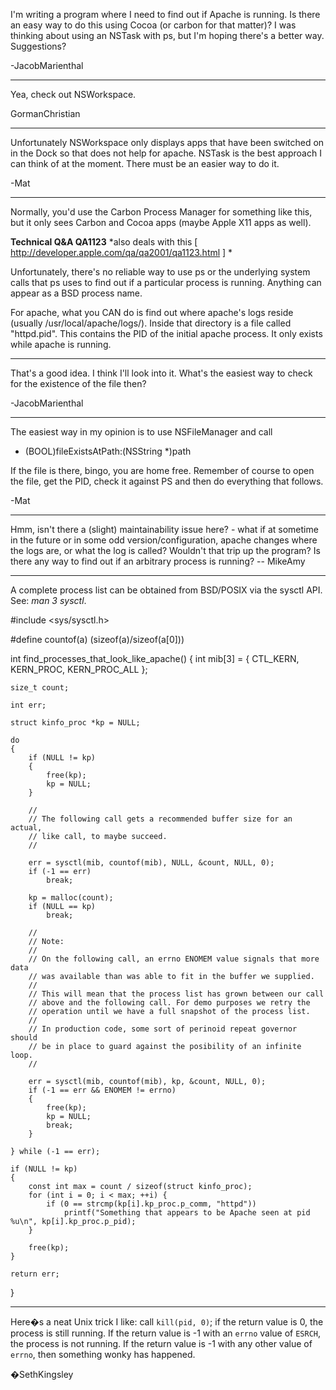 

I'm writing a program where I need to find out if Apache is running.  Is there an easy way to do this using Cocoa (or carbon for that matter)? I was thinking about using an NSTask with ps, but I'm hoping there's a better way. Suggestions?

-JacobMarienthal

----
Yea, check out NSWorkspace.

GormanChristian

----
Unfortunately NSWorkspace only displays apps that have been switched on in the Dock so that does not help for apache. NSTask is the best approach I can think of at the moment. There must be an easier way to do it.

-Mat

----

Normally, you'd use the Carbon Process Manager for something like this, but it only sees Carbon and Cocoa apps (maybe Apple X11 apps as well).

**Technical Q&A   QA1123** *also deals with this
[ http://developer.apple.com/qa/qa2001/qa1123.html ] *

Unfortunately, there's no reliable way to use ps or the underlying system calls that ps uses to find out if a particular process is running. Anything can appear as a BSD process name.

For apache, what you CAN do is find out where apache's logs reside (usually /usr/local/apache/logs/). Inside that directory is a file called "httpd.pid". This contains the PID of the initial apache process. It only exists while apache is running.

----
That's a good idea.  I think I'll look into it.  What's the easiest way to check for the existence of the file then?

-JacobMarienthal

----
The easiest way in my opinion is to use NSFileManager and call 

- (BOOL)fileExistsAtPath:(NSString *)path

If the file is there, bingo, you are home free. Remember of course to open the file, get the PID, check it against PS and then do everything that follows. 

-Mat

----
Hmm, isn't there a (slight) maintainability issue here? - what if at sometime in the future or in some odd version/configuration, apache changes where the logs are, or what the log is called? Wouldn't that trip up the program? 
Is there any way to find out if an arbitrary process is running? -- MikeAmy

----
A complete process list can be obtained from BSD/POSIX via the sysctl API. See: *man 3 sysctl*.

    
#include <sys/sysctl.h>

#define countof(a) (sizeof(a)/sizeof(a[0]))

int find_processes_that_look_like_apache()
{
	int mib[3] = { CTL_KERN, KERN_PROC, KERN_PROC_ALL };
	
	size_t count;
	
	int err;
	
	struct kinfo_proc *kp = NULL;
	
	do
	{
		if (NULL != kp)
		{
			free(kp);
			kp = NULL;
		}
		
		//
		// The following call gets a recommended buffer size for an actual,
		// like call, to maybe succeed.
		//
		
		err = sysctl(mib, countof(mib), NULL, &count, NULL, 0);
		if (-1 == err)
			break;
		
		kp = malloc(count);
		if (NULL == kp)
			break;

		//
		// Note:
		//
		// On the following call, an errno ENOMEM value signals that more data
		// was available than was able to fit in the buffer we supplied.
		//
		// This will mean that the process list has grown between our call
		// above and the following call. For demo purposes we retry the
		// operation until we have a full snapshot of the process list.
		//
		// In production code, some sort of perinoid repeat governor should
		// be in place to guard against the posibility of an infinite loop.
		//
		
		err = sysctl(mib, countof(mib), kp, &count, NULL, 0);
		if (-1 == err && ENOMEM != errno)
		{
			free(kp);
			kp = NULL;
			break;
		}

	} while (-1 == err);
	
	if (NULL != kp)
	{
		const int max = count / sizeof(struct kinfo_proc);
		for (int i = 0; i < max; ++i) {
			if (0 == strcmp(kp[i].kp_proc.p_comm, "httpd"))
				printf("Something that appears to be Apache seen at pid %u\n", kp[i].kp_proc.p_pid);
		}
		
		free(kp);
	}
	
	return err;
}


----

Here�s a neat Unix trick I like: call <code>kill(pid, 0)</code>; if the return value is 0, the process is still running.  If the return value is -1 with an <code>errno</code> value of <code>ESRCH</code>, the process is not running.  If the return value is -1 with any other value of <code>errno</code>, then something wonky has happened.

�SethKingsley
